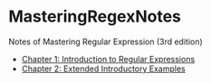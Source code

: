 # MasteringRegexNotes
Notes of Mastering Regular Expression (3rd edition)

+ [Chapter 1: Introduction to Regular Expressions](https://github.com/lonelyandrew/MasteringRegexNotes/blob/master/chapter1.md#第一章-正则表达式入门)
+ [Chapter 2: Extended Introductory Examples](https://github.com/lonelyandrew/MasteringRegexNotes/blob/master/chapter2.md#第二章-入门示例拓展)


